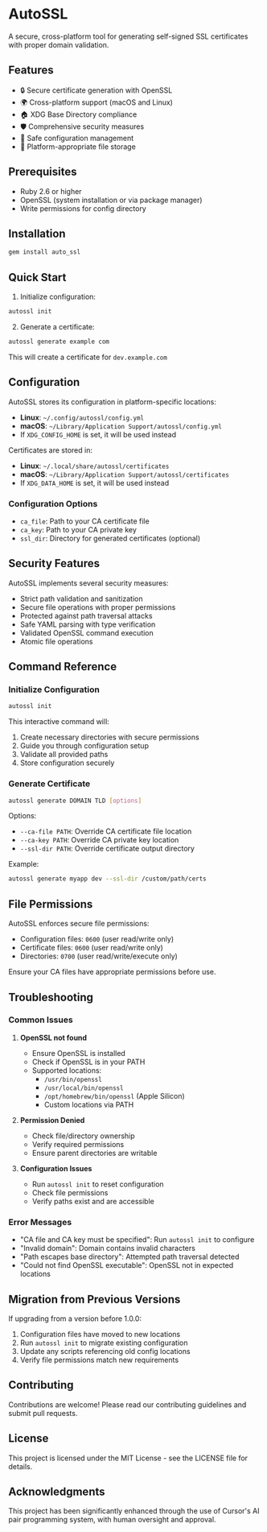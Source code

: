 # AutoSSL

A secure, cross-platform tool for generating self-signed SSL certificates with proper domain validation.

## Features

- 🔒 Secure certificate generation with OpenSSL
- 🌍 Cross-platform support (macOS and Linux)
- 🏠 XDG Base Directory compliance
- 🛡️ Comprehensive security measures
- 🔐 Safe configuration management
- 📁 Platform-appropriate file storage

## Prerequisites

- Ruby 2.6 or higher
- OpenSSL (system installation or via package manager)
- Write permissions for config directory

## Installation

```bash
gem install auto_ssl
```

## Quick Start

1. Initialize configuration:

```bash
autossl init
```

2. Generate a certificate:

```bash
autossl generate example com
```

This will create a certificate for `dev.example.com`

## Configuration

AutoSSL stores its configuration in platform-specific locations:

- **Linux**: `~/.config/autossl/config.yml`
- **macOS**: `~/Library/Application Support/autossl/config.yml`
- If `XDG_CONFIG_HOME` is set, it will be used instead

Certificates are stored in:
- **Linux**: `~/.local/share/autossl/certificates`
- **macOS**: `~/Library/Application Support/autossl/certificates`
- If `XDG_DATA_HOME` is set, it will be used instead

### Configuration Options

- `ca_file`: Path to your CA certificate file
- `ca_key`: Path to your CA private key
- `ssl_dir`: Directory for generated certificates (optional)

## Security Features

AutoSSL implements several security measures:

- Strict path validation and sanitization
- Secure file operations with proper permissions
- Protected against path traversal attacks
- Safe YAML parsing with type verification
- Validated OpenSSL command execution
- Atomic file operations

## Command Reference

### Initialize Configuration

```bash
autossl init
```

This interactive command will:
1. Create necessary directories with secure permissions
2. Guide you through configuration setup
3. Validate all provided paths
4. Store configuration securely

### Generate Certificate

```bash
autossl generate DOMAIN TLD [options]
```

Options:
- `--ca-file PATH`: Override CA certificate file location
- `--ca-key PATH`: Override CA private key location
- `--ssl-dir PATH`: Override certificate output directory

Example:

```bash
autossl generate myapp dev --ssl-dir /custom/path/certs
```

## File Permissions

AutoSSL enforces secure file permissions:
- Configuration files: `0600` (user read/write only)
- Certificate files: `0600` (user read/write only)
- Directories: `0700` (user read/write/execute only)

Ensure your CA files have appropriate permissions before use.

## Troubleshooting

### Common Issues

1. **OpenSSL not found**
   - Ensure OpenSSL is installed
   - Check if OpenSSL is in your PATH
   - Supported locations:
     - `/usr/bin/openssl`
     - `/usr/local/bin/openssl`
     - `/opt/homebrew/bin/openssl` (Apple Silicon)
     - Custom locations via PATH

2. **Permission Denied**
   - Check file/directory ownership
   - Verify required permissions
   - Ensure parent directories are writable

3. **Configuration Issues**
   - Run `autossl init` to reset configuration
   - Check file permissions
   - Verify paths exist and are accessible

### Error Messages

- "CA file and CA key must be specified": Run `autossl init` to configure
- "Invalid domain": Domain contains invalid characters
- "Path escapes base directory": Attempted path traversal detected
- "Could not find OpenSSL executable": OpenSSL not in expected locations

## Migration from Previous Versions

If upgrading from a version before 1.0.0:

1. Configuration files have moved to new locations
2. Run `autossl init` to migrate existing configuration
3. Update any scripts referencing old config locations
4. Verify file permissions match new requirements

## Contributing

Contributions are welcome! Please read our contributing guidelines and submit pull requests.

## License

This project is licensed under the MIT License - see the LICENSE file for details.

## Acknowledgments

This project has been significantly enhanced through the use of Cursor's AI pair programming system, with human oversight and approval.

